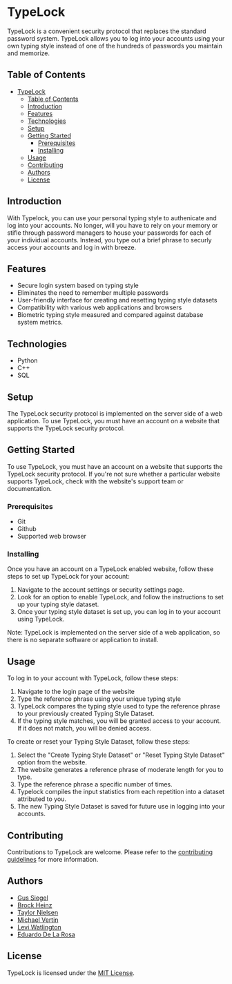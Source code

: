 # TypeLock

TypeLock is a convenient security protocol that replaces the standard password system. TypeLock allows you to log into your accounts using your own typing style instead of one of the hundreds of passwords you maintain and memorize.

## Table of Contents

- [TypeLock](#typelock)
  - [Table of Contents](#table-of-contents)
  - [Introduction](#introduction)
  - [Features](#features)
  - [Technologies](#technologies)
  - [Setup](#setup)
  - [Getting Started](#getting-started)
    - [Prerequisites](#prerequisites)
    - [Installing](#installing)
  - [Usage](#usage)
  - [Contributing](#contributing)
  - [Authors](#authors)
  - [License](#license)

## Introduction

With Typelock, you can use your personal typing style to authenicate and log into your accounts. No longer, will you have to rely on your memory or stifle through password managers to house your passwords for each of your individual accounts. Instead, you type out a brief phrase to securly access your accounts and log in with breeze.

## Features

- Secure login system based on typing style
- Eliminates the need to remember multiple passwords
- User-friendly interface for creating and resetting typing style datasets
- Compatibility with various web applications and browsers
- Biometric typing style measured and compared against database system metrics.

## Technologies

- Python
- C++
- SQL

## Setup

The TypeLock security protocol is implemented on the server side of a web application. To use TypeLock, you must have an account on a website that supports the TypeLock security protocol.

## Getting Started

To use TypeLock, you must have an account on a website that supports the TypeLock security protocol. If you're not sure whether a particular website supports TypeLock, check with the website's support team or documentation.

### Prerequisites

- Git
- Github
- Supported web browser

### Installing

Once you have an account on a TypeLock enabled website, follow these steps to set up TypeLock for your account:

1. Navigate to the account settings or security settings page.
2. Look for an option to enable TypeLock, and follow the instructions to set up your typing style dataset.
3. Once your typing style dataset is set up, you can log in to your account using TypeLock.

Note: TypeLock is implemented on the server side of a web application, so there is no separate software or application to install.

## Usage

To log in to your account with TypeLock, follow these steps:

1. Navigate to the login page of the website
2. Type the reference phrase using your unique typing style
3. TypeLock compares the typing style used to type the reference phrase to your previously created Typing Style Dataset.
4. If the typing style matches, you will be granted access to your account. If it does not match, you will be denied access.

To create or reset your Typing Style Dataset, follow these steps:

1. Select the "Create Typing Style Dataset" or "Reset Typing Style Dataset" option from the website.
2. The website generates a reference phrase of moderate length for you to type.
3. Type the reference phrase a specific number of times.
4. Typelock compiles the input statistics from each repetition into a dataset attributed to you.
5. The new Typing Style Dataset is saved for future use in logging into your accounts.

## Contributing

Contributions to TypeLock are welcome. Please refer to the [contributing guidelines](https://github.com/Gus-Siegel/ProjectPassword/blob/main/CONTRIBUTING.MD) for more information.

## Authors

- [Gus Siegel](https://github.com/Gus-Siegel)
- [Brock Heinz](https://github.com/BrockHeinz)
- [Taylor Nielsen](https://github.com/tn334)
- [Michael Vertin](https://github.com/MichaelVertin)
- [Levi Watlington](https://github.com/LWATLINGTON02)
- [Eduardo De La Rosa](https://github.com/EduardoDeLaR)

## License

TypeLock is licensed under the [MIT License](https://github.com/Gus-Siegel/ProjectPassword/blob/main/LICENSE.md).
